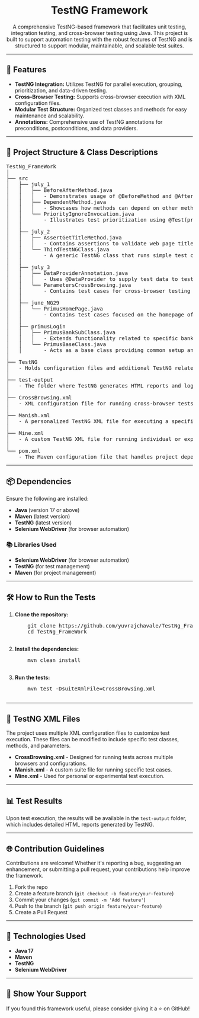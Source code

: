 <!-- README.md -->

<h1 align="center">TestNG Framework</h1>
<p align="center">
  A comprehensive TestNG-based framework that facilitates unit testing, integration testing, and cross-browser testing using Java. This project is built to support automation testing with the robust features of TestNG and is structured to support modular, maintainable, and scalable test suites.
</p>

---

<h2>🚀 Features</h2>

<ul>
  <li><strong>TestNG Integration:</strong> Utilizes TestNG for parallel execution, grouping, prioritization, and data-driven testing.</li>
  <li><strong>Cross-Browser Testing:</strong> Supports cross-browser execution with XML configuration files.</li>
  <li><strong>Modular Test Structure:</strong> Organized test classes and methods for easy maintenance and scalability.</li>
  <li><strong>Annotations:</strong> Comprehensive use of TestNG annotations for preconditions, postconditions, and data providers.</li>
</ul>

---

<h2>📂 Project Structure & Class Descriptions</h2>

<pre>
TestNg_FrameWork
│
├── src
│   ├── july_1
│   │   ├── BeforeAfterMethod.java
│   │   │   - Demonstrates usage of @BeforeMethod and @AfterMethod annotations for setup and teardown processes.
│   │   ├── DependentMethod.java
│   │   │   - Showcases how methods can depend on other methods using @Test(dependsOnMethods).
│   │   └── PriorityIgnoreInvocation.java
│   │       - Illustrates test prioritization using @Test(priority) and how to skip tests with invocation count 0.
│   │
│   ├── july_2
│   │   ├── AssertGetTitleMethod.java
│   │   │   - Contains assertions to validate web page titles using TestNG assertions.
│   │   └── ThirdTestNGClass.java
│   │       - A generic TestNG class that runs simple test cases and integrates multiple annotations.
│   │
│   ├── july_3
│   │   ├── DataProviderAnnotation.java
│   │   │   - Uses @DataProvider to supply test data to test methods for parameterized tests.
│   │   └── ParametersCrossBrowsing.java
│   │       - Contains test cases for cross-browser testing using @Parameters and TestNG XML configurations.
│   │
│   ├── june_NG29
│   │   └── PrimusHomePage.java
│   │       - Contains test cases focused on the homepage of Primus Bank for automation scenarios.
│   │
│   ├── primusLogin
│   │   ├── PrimusBankSubClass.java
│   │   │   - Extends functionality related to specific banking operations, following a subclass model for modular testing.
│   │   └── PrimusBaseClass.java
│   │       - Acts as a base class providing common setup and utility methods for the Primus Bank login tests.
│
├── TestNG
│   - Holds configuration files and additional TestNG related data for test execution and reporting.
│
├── test-output
│   - The folder where TestNG generates HTML reports and logs after test execution.
│
├── CrossBrowsing.xml
│   - XML configuration file for running cross-browser tests with different parameters such as browser types and environments.
│
├── Manish.xml
│   - A personalized TestNG XML file for executing a specific suite of test cases.
│
├── Mine.xml
│   - A custom TestNG XML file for running individual or experimental test cases.
│
└── pom.xml
    - The Maven configuration file that handles project dependencies, plugins, and build lifecycle management.
</pre>

---

<h2>📦 Dependencies</h2>

Ensure the following are installed:

<ul>
  <li><strong>Java</strong> (version 17 or above)</li>
  <li><strong>Maven</strong> (latest version)</li>
  <li><strong>TestNG</strong> (latest version)</li>
  <li><strong>Selenium WebDriver</strong> (for browser automation)</li>
</ul>

<h3>📚 Libraries Used</h3>
<ul>
  <li><strong>Selenium WebDriver</strong> (for browser automation)</li>
  <li><strong>TestNG</strong> (for test management)</li>
  <li><strong>Maven</strong> (for project management)</li>
</ul>

---

<h2>🛠️ How to Run the Tests</h2>

<ol>
  <li><strong>Clone the repository:</strong>
    <pre>
    git clone https://github.com/yuvrajchavale/TestNg_FrameWork.git
    cd TestNg_FrameWork
    </pre>
  </li>
  <li><strong>Install the dependencies:</strong>
    <pre>
    mvn clean install
    </pre>
  </li>
  <li><strong>Run the tests:</strong>
    <pre>
    mvn test -DsuiteXmlFile=CrossBrowsing.xml
    </pre>
  </li>
</ol>

---

<h2>📝 TestNG XML Files</h2>

<p>
The project uses multiple XML configuration files to customize test execution. These files can be modified to include specific test classes, methods, and parameters.
</p>

<ul>
  <li><strong>CrossBrowsing.xml</strong> - Designed for running tests across multiple browsers and configurations.</li>
  <li><strong>Manish.xml</strong> - A custom suite file for running specific test cases.</li>
  <li><strong>Mine.xml</strong> - Used for personal or experimental test execution.</li>
</ul>

---

<h2>📊 Test Results</h2>

<p>
Upon test execution, the results will be available in the <code>test-output</code> folder, which includes detailed HTML reports generated by TestNG.
</p>

---

<h2>🌐 Contribution Guidelines</h2>

<p>
Contributions are welcome! Whether it's reporting a bug, suggesting an enhancement, or submitting a pull request, your contributions help improve the framework.
</p>

<ol>
  <li>Fork the repo</li>
  <li>Create a feature branch (<code>git checkout -b feature/your-feature</code>)</li>
  <li>Commit your changes (<code>git commit -m 'Add feature'</code>)</li>
  <li>Push to the branch (<code>git push origin feature/your-feature</code>)</li>
  <li>Create a Pull Request</li>
</ol>

---

<h2>🎨 Technologies Used</h2>

<ul>
  <li><strong>Java 17</strong></li>
  <li><strong>Maven</strong></li>
  <li><strong>TestNG</strong></li>
  <li><strong>Selenium WebDriver</strong></li>
</ul>

---

<h2>🌟 Show Your Support</h2>

<p>
If you found this framework useful, please consider giving it a ⭐ on GitHub!
</p>
